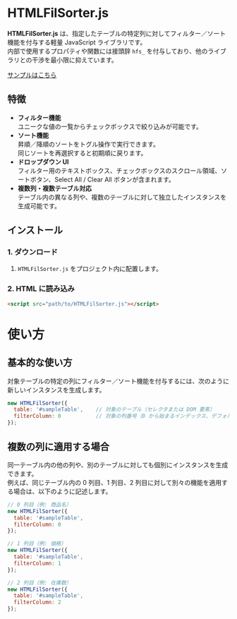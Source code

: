 # HTMLFilSorter.js

**HTMLFilSorter.js** は、指定したテーブルの特定列に対してフィルター／ソート機能を付与する軽量 JavaScript ライブラリです。  
内部で使用するプロパティや関数には接頭辞 `hfs_` を付与しており、他のライブラリとの干渉を最小限に抑えています。

<a href="https://ko-ishizaki.github.io/HTMLFilSorter/" onclick="window.open(this.href); return false;">サンプルはこちら</a>

## 特徴

- **フィルター機能**  
  ユニークな値の一覧からチェックボックスで絞り込みが可能です。
- **ソート機能**  
  昇順／降順のソートをトグル操作で実行できます。  
  同じソートを再選択すると初期順に戻ります。
- **ドロップダウン UI**  
  フィルター用のテキストボックス、チェックボックスのスクロール領域、ソートボタン、Select All / Clear All ボタンが含まれます。
- **複数列・複数テーブル対応**  
  テーブル内の異なる列や、複数のテーブルに対して独立したインスタンスを生成可能です。

## インストール

### 1. ダウンロード

1. `HTMLFilSorter.js` をプロジェクト内に配置します。

### 2. HTML に読み込み

```html
<script src="path/to/HTMLFilSorter.js"></script>
```

# 使い方

## 基本的な使い方

対象テーブルの特定の列にフィルター／ソート機能を付与するには、次のように新しいインスタンスを生成します。

```js
new HTMLFilSorter({
  table: '#sampleTable',    // 対象のテーブル（セレクタまたは DOM 要素）
  filterColumn: 0           // 対象の列番号（0 から始まるインデックス、デフォルトは 0）
});
```

## 複数の列に適用する場合

同一テーブル内の他の列や、別のテーブルに対しても個別にインスタンスを生成できます。  
例えば、同じテーブル内の 0 列目、1 列目、2 列目に対して別々の機能を適用する場合は、以下のように記述します。

```js
// 0 列目（例: 商品名）
new HTMLFilSorter({
  table: '#sampleTable',
  filterColumn: 0
});

// 1 列目（例: 価格）
new HTMLFilSorter({
  table: '#sampleTable',
  filterColumn: 1
});

// 2 列目（例: 在庫数）
new HTMLFilSorter({
  table: '#sampleTable',
  filterColumn: 2
});
```

